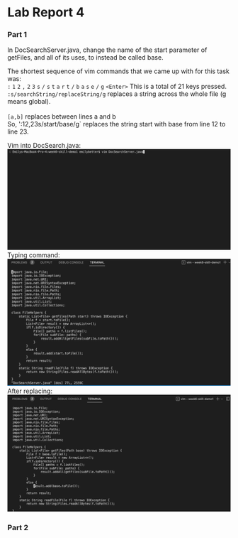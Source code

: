 # Lab Report 4
### Part 1
In DocSearchServer.java, change the name of the start parameter of getFiles, and all of its uses, to instead be called base.

The shortest sequence of vim commands that we came up with for this task was:  
`:` `1` `2` `,` `2` `3` `s` `/` `s` `t` `a` `r` `t` `/` `b` `a` `s` `e` `/` `g` `<Enter>`
This is a total of 21 keys pressed.<br />
`:s/searchString/replaceString/g` replaces a string across the whole file (g means global).  <br />  
`[a,b]` replaces between lines a and b<br />
So, ':12,23s/start/base/g` replaces the string start with base from line 12 to line 23.  <br />

Vim into DocSearch.java:
![Image](vim_docsearch.png)
Typing command:
![Image](type_command.png)
After replacing:
![Image](after_enter.png)

### Part 2


